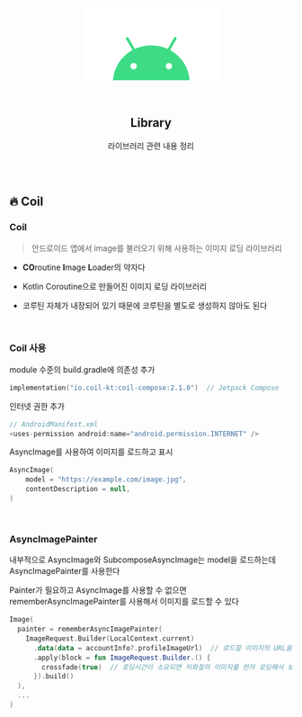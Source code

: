 <div align="center">
  <p>
    <img src="../README.assets/android.png">
  </p>
  <br>
  <h2>Library</h2>
  <p>라이브러리 관련 내용 정리</p>
  <br>
  <br>
</div>



## 🔥 Coil

### Coil

> 안드로이드 앱에서 image를 불러오기 위해 사용하는 이미지 로딩 라이브러리

- **CO**routine **I**mage **L**oader의 약자다

- Kotlin Coroutine으로 만들어진 이미지 로딩 라이브러리

- 코루틴 자체가 내장되어 있기 때문에 코루틴을 별도로 생성하지 않아도 된다

<br>

### Coil 사용

module 수준의 build.gradle에 의존성 추가

```kotlin
implementation("io.coil-kt:coil-compose:2.1.0")  // Jetpack Compose
```

인터넷 권한 추가

```kotlin
// AndroidManifest.xml
<uses-permission android:name="android.permission.INTERNET" />
```

AsyncImage를 사용하여 이미지를 로드하고 표시

```kotlin
AsyncImage(
    model = "https://example.com/image.jpg",
    contentDescription = null,
)
```

<br>

### AsyncImagePainter

내부적으로 AsyncImage와 SubcomposeAsyncImage는 model을 로드하는데 AsyncImagePainter를 사용한다

Painter가 필요하고 AsyncImage를 사용할 수 없으면 rememberAsyncImagePainter를 사용해서 이미지를 로드할 수 있다

```kotlin
Image(
  painter = rememberAsyncImagePainter(
    ImageRequest.Builder(LocalContext.current)
      .data(data = accountInfo?.profileImageUrl)  // 로드할 이미지의 URL을 지정
      .apply(block = fun ImageRequest.Builder.() {
        crossfade(true)  // 로딩시간이 소요되면 저화질의 이미지를 먼저 로딩해서 보여준다
      }).build()
  ),
  ...
)
```
